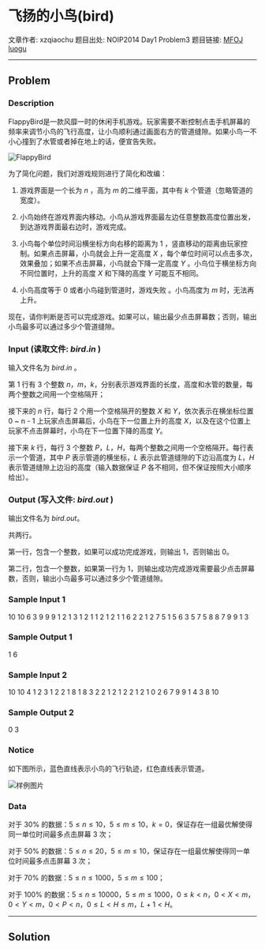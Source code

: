 # 飞扬的小鸟(bird)

文章作者: xzqiaochu
题目出处: NOIP2014 Day1 Problem3
题目链接: [MFOJ](http://www.mfstem.org/contest/18/problem/C) [luogu](https://www.luogu.org/problemnew/show/P1941)

---

## Problem

### Description

FlappyBird是一款风靡一时的休闲手机游戏。玩家需要不断控制点击手机屏幕的频率来调节小鸟的飞行高度，让小鸟顺利通过画面右方的管道缝隙。如果小鸟一不小心撞到了水管或者掉在地上的话，便宣告失败。

![FlappyBird](http://www.mfstem.org/public/upload/e24089f967.png)

为了简化问题，我们对游戏规则进行了简化和改编：

1. 游戏界面是一个长为 $n$ ，高为 $m$ 的二维平面，其中有 $k$ 个管道（忽略管道的宽度）。

2. 小鸟始终在游戏界面内移动。小鸟从游戏界面最左边任意整数高度位置出发，到达游戏界面最右边时，游戏完成。

3. 小鸟每个单位时间沿横坐标方向右移的距离为 $1$ ，竖直移动的距离由玩家控制。如果点击屏幕，小鸟就会上升一定高度 $X$ ，每个单位时间可以点击多次，效果叠加；如果不点击屏幕，小鸟就会下降一定高度 $Y$ 。小鸟位于横坐标方向不同位置时，上升的高度 $X$ 和下降的高度 $Y$ 可能互不相同。

4. 小鸟高度等于 $0$ 或者小鸟碰到管道时，游戏失败 。小鸟高度为 $m$ 时，无法再上升。

现在，请你判断是否可以完成游戏。如果可以，输出最少点击屏幕数；否则，输出小鸟最多可以通过多少个管道缝隙。

### Input (读取文件: $bird.in$ )

输入文件名为 $bird.in$ 。

第 $1$ 行有 $3$ 个整数 $n$，$m$，$k$，分别表示游戏界面的长度，高度和水管的数量，每两个整数之间用一个空格隔开；

接下来的 $n$ 行，每行 $2$ 个用一个空格隔开的整数 $X$ 和 $Y$，依次表示在横坐标位置 0 ~ n - 1 上玩家点击屏幕后，小鸟在下一位置上升的高度 $X$，以及在这个位置上玩家不点击屏幕时，小鸟在下一位置下降的高度 $Y$。

接下来 $k$ 行，每行 $3$ 个整数 $P$，$L$，$H$，每两个整数之间用一个空格隔开。每行表示一个管道，其中 $P$ 表示管道的横坐标，$L$ 表示此管道缝隙的下边沿高度为 $L$，$H$ 表示管道缝隙上边沿的高度（输入数据保证 $P$ 各不相同，但不保证按照大小顺序给出）。

### Output (写入文件: $bird.out$ )

输出文件名为 $bird.out$。

共两行。

第一行，包含一个整数，如果可以成功完成游戏，则输出 $1$，否则输出 $0$。

第二行，包含一个整数，如果第一行为 $1$，则输出成功完成游戏需要最少点击屏幕数，否则，输出小鸟最多可以通过多少个管道缝隙。

### Sample Input 1

10 10 6
3 9
9 9
1 2
1 3
1 2
1 1
2 1
2 1
1 6
2 2
1 2 7
5 1 5
6 3 5
7 5 8
8 7 9
9 1 3

### Sample Output 1

1
6

### Sample Input 2

10 10 4
1 2
3 1
2 2
1 8
1 8
3 2
2 1
2 1
2 2
1 2
1 0 2
6 7 9
9 1 4
3 8 10

### Sample Output 2

0
3

### Notice

如下图所示，蓝色直线表示小鸟的飞行轨迹，红色直线表示管道。

![样例图片](http://www.mfstem.org/public/upload/2388d5a8dc.png)

### Data

对于 $30\%$ 的数据：$5 ≤ n ≤ 10$，$5 ≤ m ≤ 10$，$k = 0$，保证存在一组最优解使得同一单位时间最多点击屏幕 $3$ 次；

对于 $50\%$ 的数据：$5 ≤ n ≤ 20$，$5 ≤ m ≤10$，保证存在一组最优解使得同一单位时间最多点击屏幕 $3$ 次；

对于 $70\%$ 的数据：$5 ≤ n ≤ 1000$，$5 ≤ m ≤ 100$；

对于 $100\%$ 的数据：$5 ≤ n ≤ 10000$，$5 ≤ m ≤ 1000$，$0 ≤ k < n$，$0 < X < m$，$0 < Y < m$，$0 < P < n$，$0 ≤ L < H ≤ m$，$L + 1 < H$。

---

## Solution
